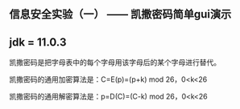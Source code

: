 ## 信息安全实验（一） —— 凯撒密码简单gui演示

## jdk = 11.0.3

凯撒密码是把字母表中的每个字母用该字母后的某个字母进行替代。

凯撒密码的通用加密算法是：C=E(p)=(p+k) mod 26，0<k<26

凯撒密码的通用解密算法是：p=D(C)=(C-k) mod 26，0<k<26


